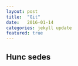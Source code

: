 ```yaml
---
layout: post
title:  "Git"
date:   2016-01-14 
categories: jekyll update
featured: true
---
```


## Hunc sedes
 